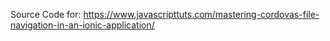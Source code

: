 Source Code for: https://www.javascripttuts.com/mastering-cordovas-file-navigation-in-an-ionic-application/
